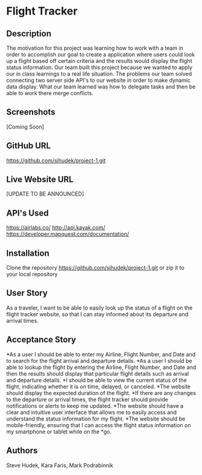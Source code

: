 # Flight Tracker 

## Description 
The motivation for this project was learning how to work with a team in order to accomplish our goal to create a application where users could look up a flight based off certain criteria and the results would display the flight status information. Our team built this project because we wanted to apply our in class learnings to a real life situation. The problems our team solved connecting two server side API's to our website in order to make dynamic data display. What our team learned was how to delegate tasks and then be able to work there merge conflicts.

## Screenshots
[Coming Soon]

## GitHub URL
https://github.com/sjhudek/project-1.git

## Live Website URL
[UPDATE TO BE ANNOUNCED]

## API's Used
https://airlabs.co/
http://api.kayak.com/
https://developer.mapquest.com/documentation/

## Installation 
Clone the repository https://github.com/sjhudek/project-1.git or zip it to your local repository 

## User Story
As a traveler, I want to be able to easily look up the status of a flight on the flight tracker website, so that I can stay informed about its departure and arrival times.

## Acceptance Story
*As a user I should be able to enter my Airline, Flight Number, and Date and to search for the flight arrival and departure details.
*As a user I should be able to lookup the flight by entering the Airline, Flight Number, and Date and then the results should display that particular flight details such as arrival and departure details.
*I should be able to view the current status of the flight, indicating whether it is on time, delayed, or canceled.
*The website should display the expected duration of the flight.
*If there are any changes to the departure or arrival times, the flight tracker should provide notifications or alerts to keep me updated.
*The website should have a clear and intuitive user interface that allows me to easily access and understand the status information for my flight.
*The website should be mobile-friendly, ensuring that I can access the flight status information on my smartphone or tablet while on the *go.


## Authors
Steve Hudek,
Kara Faris,
Mark Podrabinnik

